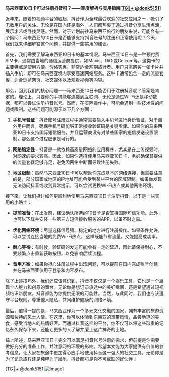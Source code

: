 **马来西亚10日卡可以注册抖音吗？——深度解析与实用指南[[TG💪+ @donk5151](https://t.me/s/donk5151)]**

近年来，随着短视频平台的崛起，抖音作为全球最受欢迎的社交应用之一，吸引了无数用户的关注。无论是在国内还是海外，人们都热衷于通过抖音分享生活点滴、展示才艺或寻找灵感。然而，对于计划前往马来西亚旅行的朋友来说，可能会有一个疑问：马来西亚的10日卡是否能够支持抖音账号的注册和正常使用呢？今天，我们就来详细解答这个问题，并提供一些实用的建议。

首先，我们需要了解马来西亚10日卡的基本情况。马来西亚10日卡是一种预付费SIM卡，通常由当地的通信运营商提供，如Maxis、DiGi或Celcom等。这类卡的主要特点是使用方便、价格实惠，非常适合短期旅行者。用户只需购买一张卡片并插入手机，即可在马来西亚境内享受高速网络服务。这种卡通常包含一定的流量套餐，适合浏览网页、社交媒体以及观看视频等内容。

那么，回到我们的核心问题——马来西亚10日卡能否用于注册抖音呢？答案是肯定的。理论上，只要你的手机能够连接到互联网，无论是通过Wi-Fi还是移动数据，都可以尝试注册抖音账号。然而，在实际操作中，可能会遇到一些技术性的问题或限制。这些问题可能源于以下几个方面：

1. **手机号验证**：抖音账号注册过程中通常需要输入手机号进行身份验证。对于海外用户而言，确保手机号码能够正常接收验证码是关键步骤。如果你的马来西亚10日卡支持国际短信服务，并且运营商没有对某些国家的短信发送设置限制，那么这个过程应该是可行的。

2. **网络稳定性**：抖音是一款依赖高质量网络的应用程序，尤其是在上传视频时，对网速的要求较高。因此，如果你选择使用马来西亚10日卡，务必确保其提供的流量套餐足够充足，避免因网络中断而导致注册失败。

3. **地区限制**：虽然马来西亚10日卡可以帮助你完成基本的网络连接，但需要注意的是，部分国家或地区的IP地址可能会受到某些平台的区域限制。如果你发现无法访问抖音或收到异常提示，可以尝试更换Wi-Fi热点或其他网络环境。

接下来，让我们探讨如何更顺利地使用马来西亚10日卡注册抖音。以下是一些实用的小贴士：

- **提前准备**：在出发前，建议确认所选的10日卡是否支持国际短信功能。此外，也可以下载并安装一些第三方短信接收服务的APP，以备不时之需。
  
- **优化网络环境**：尽量选择信号强、稳定的地方进行注册操作。如果条件允许，可以尝试连接当地的免费Wi-Fi热点，这样既能节省流量，又能提高成功率。

- **耐心等待**：有时候，验证码的发送可能会有一定的延迟，因此请保持耐心，不要频繁点击重新获取按钮，以免影响后续流程。

- **备用方案**：如果你担心注册过程中出现问题，可以提前在国内完成账号创建，并在马来西亚仅用于登录和内容发布。

除了上述技巧外，我们还应该意识到，抖音不仅仅是一个娱乐工具，它也是一个展现个人魅力和创意的舞台。无论你是想记录旅途中的美好瞬间，还是希望通过短视频结识新朋友，抖音都能为你提供无限的可能性。当然，与此同时，我们也应该遵守平台规则，尊重他人隐私，共同维护健康的网络环境。

最后，值得一提的是，马来西亚作为一个多元文化交融的国家，拥有丰富的旅游资源和独特的风土人情。在这里，你可以体验到东南亚的热带风情，品尝地道的美食，感受当地人的热情好客。而通过抖音这样的平台，你不仅可以将这些珍贵的记忆永久保存下来，还能让更多的人了解并爱上这片神奇的土地。

综上所述，马来西亚10日卡完全可以满足抖音账号注册的需求，但前提是你需要做好充分的准备工作，并注意网络环境的影响。希望本文能为大家提供有价值的参考信息，让大家在旅途中更加得心应手地使用抖音这一强大的社交工具。无论你是为了记录旅程还是纯粹为了娱乐，抖音都将是你不可或缺的好伙伴！

[[TG💪+ @donk5151](https://t.me/s/donk5151) ![Image](https://i.postimg.cc/rwNCRYN7/Snipaste-2025-04-30-17-27-05.png)]